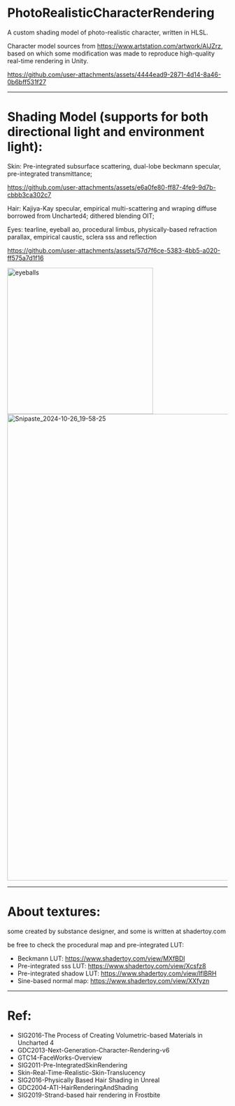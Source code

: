 # PhotoRealisticCharacterRendering

A custom shading model of photo-realistic character, written in HLSL.

Character model sources from https://www.artstation.com/artwork/AlJZrz, based on which some modification was made to reproduce high-quality real-time rendering in Unity.

https://github.com/user-attachments/assets/4444ead9-2871-4d14-8a46-0b6bff531f27

---
# Shading Model (supports for both directional light and environment light):

Skin: Pre-integrated subsurface scattering, dual-lobe beckmann specular, pre-integrated transmittance;

https://github.com/user-attachments/assets/e6a0fe80-ff87-4fe9-9d7b-cbbb3ca302c7

Hair: Kajiya-Kay specular, empirical multi-scattering and wraping diffuse borrowed from Uncharted4; dithered blending OIT;

Eyes: tearline, eyeball ao, procedural limbus, physically-based refraction parallax, empirical caustic, sclera sss and reflection

https://github.com/user-attachments/assets/57d7f6ce-5383-4bb5-a020-ff575a7d1f16

<img width="333" alt="eyeballs" src="https://github.com/user-attachments/assets/6d121a2f-576f-463f-8be8-e51f0ffe9d47">

<img width="1063" alt="Snipaste_2024-10-26_19-58-25" src="https://github.com/user-attachments/assets/18b14653-f1da-479d-851b-21f2cdbc1de5">

---
# About textures:
some created by substance designer, and some is written at shadertoy.com

be free to check the procedural map and pre-integrated LUT:

- Beckmann LUT: https://www.shadertoy.com/view/MXfBDl
- Pre-integrated sss LUT: https://www.shadertoy.com/view/Xcsfz8
- Pre-integrated shadow LUT: https://www.shadertoy.com/view/lflBRH
- Sine-based normal map: https://www.shadertoy.com/view/XXfyzn

---
# Ref:

- SIG2016-The Process of Creating Volumetric-based Materials in Uncharted 4
- GDC2013-Next-Generation-Character-Rendering-v6
- GTC14-FaceWorks-Overview
- SIG2011-Pre-IntegratedSkinRendering
- Skin-Real-Time-Realistic-Skin-Translucency
- SIG2016-Physically Based Hair Shading in Unreal
- GDC2004-ATI-HairRenderingAndShading
- SIG2019-Strand-based hair rendering in Frostbite




